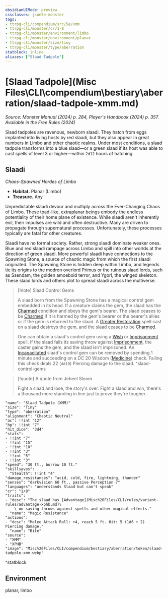 ```yaml
---
obsidianUIMode: preview
cssclasses: json5e-monster
tags:
- ttrpg-cli/compendium/src/5e/xmm
- ttrpg-cli/monster/cr/1-8
- ttrpg-cli/monster/environment/limbo
- ttrpg-cli/monster/environment/planar
- ttrpg-cli/monster/size/tiny
- ttrpg-cli/monster/type/aberration
statblock: inline
aliases: ["Slaad Tadpole"]
---
```

# [Slaad Tadpole](Misc Files\CLI\compendium\bestiary\aberration/slaad-tadpole-xmm.md)
*Source: Monster Manual (2024) p. 284, Player's Handbook (2024) p. 357. Available in the Free Rules (2024)*  

Slaad tadpoles are ravenous, newborn slaadi. They hatch from eggs implanted into living hosts by red slaadi, but they also appear in great numbers in Limbo and other chaotic realms. Under most conditions, a slaad tadpole transforms into a blue slaad—or a green slaad if its host was able to cast spells of level 3 or higher—within `2d12` hours of hatching.

## Slaadi

*Chaos-Spawned Hordes of Limbo*

- **Habitat.** Planar (Limbo)  
- **Treasure.** Any  

Unpredictable slaadi devour and multiply across the Ever-Changing Chaos of Limbo. These toad-like, extraplanar beings embody the endless potentiality of their home plane of existence. While slaadi aren't inherently evil, their impulses are wild and often destructive. Many are driven to propagate through supernatural processes. Unfortunately, these processes typically are fatal for other creatures.

Slaadi have no formal society. Rather, strong slaadi dominate weaker ones. Blue and red slaadi rampage across Limbo and spill into other worlds at the direction of green slaadi. More powerful slaadi have connections to the Spawning Stone, a source of chaotic magic from which the first slaadi originated. The Spawning Stone is hidden deep within Limbo, and legends tie its origins to the modron overlord Primus or the ruinous slaad lords, such as Ssendam, the golden amoeboid terror, and Ygorl, the winged skeleton. These slaad lords and others plot to spread slaadi across the multiverse.

> [!note] Slaad Control Gems
> 
> A slaad born from the Spawning Stone has a magical control gem embedded in its head. If a creature claims the gem, the slaad has the [Charmed](Misc%20Files/CLI/rules/conditions.md#Charmed) condition and obeys the gem's bearer. The slaad ceases to be [Charmed](Misc%20Files/CLI/rules/conditions.md#Charmed) if it is harmed by the gem's bearer or the bearer's allies or if the gem is returned to the slaad. A [Greater Restoration](Misc%20Files/CLI/compendium/spells/greater-restoration-xphb.md) spell cast on a slaad destroys the gem, and the slaad ceases to be [Charmed](Misc%20Files/CLI/rules/conditions.md#Charmed).
> 
> One can obtain a slaad's control gem using a [Wish](Misc%20Files/CLI/compendium/spells/wish-xphb.md) or [Imprisonment](Misc%20Files/CLI/compendium/spells/imprisonment-xphb.md) spell. If the slaad fails its saving throw against [Imprisonment](Misc%20Files/CLI/compendium/spells/imprisonment-xphb.md), the caster gains the gem, and the slaad isn't imprisoned. An [Incapacitated](Misc%20Files/CLI/rules/conditions.md#Incapacitated) slaad's control gem can be removed by spending 1 minute and succeeding on a DC 20 Wisdom ([Medicine](Misc%20Files/CLI/rules/skills.md#Medicine)) check. Failing this check deals 22 (`4d10`) Piercing damage to the slaad.
^slaad-control-gems

> [!quote] A quote from Jebeel Sloom  
> 
> Fight a slaad and lose, the story's over. Fight a slaad and win, there's a thousand more standing in line just to prove they're tougher.


```statblock
"name": "Slaad Tadpole (XMM)"
"size": "Tiny"
"type": "aberration"
"alignment": "Chaotic Neutral"
"ac": !!int "12"
"hp": !!int "7"
"hit_dice": "3d4"
"stats":
- !!int "7"
- !!int "15"
- !!int "10"
- !!int "3"
- !!int "5"
- !!int "3"
"speed": "30 ft., burrow 10 ft."
"skillsaves":
  "Stealth": !!int "4"
"damage_resistances": "acid, cold, fire, lightning, thunder"
"senses": "darkvision 60 ft., passive Perception 7"
"languages": "understands Slaad but can't speak"
"cr": "1/8"
"traits":
- "desc": "The slaad has [Advantage](Misc%20Files/CLI/rules/variant-rules/advantage-xphb.md)\
    \ on saving throws against spells and other magical effects."
  "name": "Magic Resistance"
"actions":
- "desc": "Melee Attack Roll: +4, reach 5 ft. Hit: 5 (1d6 + 2) Piercing damage."
  "name": "Bite"
"source":
- "XMM"
- "XPHB"
"image": "Misc%20Files/CLI/compendium/bestiary/aberration/token/slaad-tadpole-xmm.webp"
```
^statblock

## Environment

planar, limbo